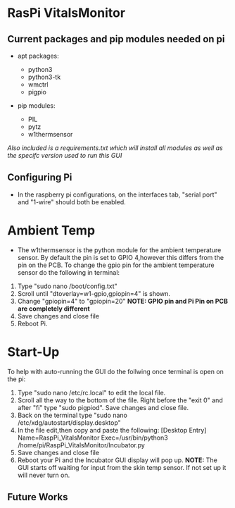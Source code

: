 # RasPi VitalsMonitor

## Current packages and pip modules needed on pi
* apt packages:
  * python3
  * python3-tk
  * wmctrl
  * pigpio

* pip modules:
  * PIL
  * pytz
  * w1thermsensor

*Also included is a requirements.txt which will install all modules as well as the specifc version used to run this GUI*


## Configuring Pi

- In the raspberry pi configurations, 
on the interfaces tab, "serial port" and "1-wire" should both be enabled. 
# Ambient Temp
- The w1thermsensor is the python module for the ambient temperature sensor.
By default the pin is set to GPIO 4,however this differs from the pin on the PCB.
To change the gpio pin for the ambient temperature sensor do the following in terminal:
1. Type "sudo nano /boot/config.txt"
2. Scroll until "dtoverlay=w1-gpio,gpiopin=4" is shown.
3. Change "gpiopin=4" to "gpiopin=20" **NOTE: GPIO pin and Pi Pin on PCB are completely different**
4. Save changes and close file 
5. Reboot Pi.
# Start-Up
To help with auto-running the GUI do the follwing once terminal is open on the pi:
1. Type "sudo nano /etc/rc.local" to edit the local file.
2. Scroll all the way to the bottom of the file. Right before the "exit 0" and after "fi" type "sudo pigpiod". Save changes and close file.
3. Back on the terminal type "sudo nano /etc/xdg/autostart/display.desktop"
4. In the file edit,then copy and paste the following:
[Desktop Entry]
Name=RaspPi_VitalsMonitor
Exec=/usr/bin/python3 /home/pi/RaspPi_VitalsMonitor/Incubator.py 
5. Save changes and close file
6. Reboot your Pi and the Incubator GUI display will pop up.
**NOTE:** The GUI starts off waiting for input from the skin temp sensor. If not set up it will never turn on.

## Future Works
